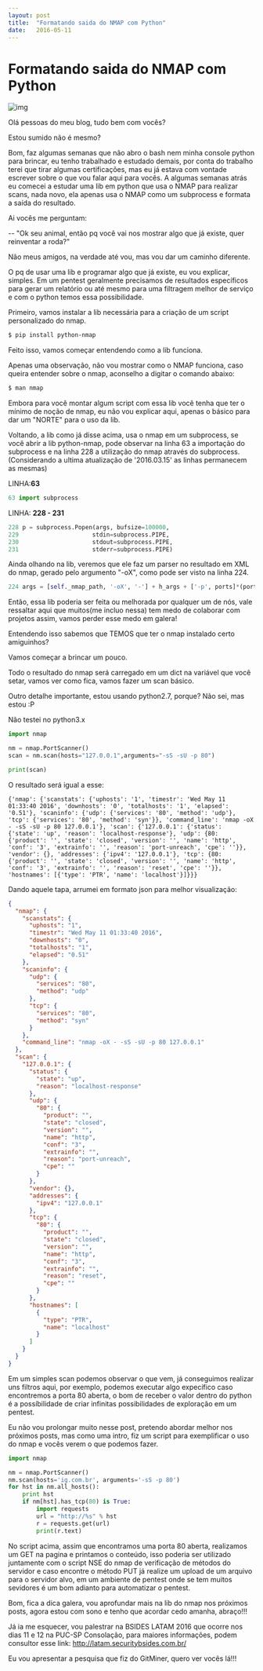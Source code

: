 ```yaml
---
layout: post
title:  "Formatando saida do NMAP com Python"
date:   2016-05-11
---
```

# Formatando saida do NMAP com Python

![img](https://media.giphy.com/media/K09XMn8LNleEg/giphy.gif)

Olá pessoas do meu blog, tudo bem com vocês?

Estou sumido não é mesmo?

Bom, faz algumas semanas que não abro o bash nem minha console python para brincar, eu tenho trabalhado e estudado demais, por conta do trabalho terei que tirar algumas certificações, mas eu já estava com vontade escrever sobre o que vou falar aqui para vocês. A algumas semanas atrás eu comecei a estudar uma lib em python que usa o NMAP para realizar scans, nada novo, ela apenas usa o NMAP como um subprocess e formata a saída do resultado.

Ai vocês me perguntam:
 
 -- "Ok seu animal, então pq você vai nos mostrar algo que já existe, quer reinventar a roda?"

Não meus amigos, na verdade até vou, mas vou dar um caminho diferente.

O pq de usar uma lib e programar algo que já existe, eu vou explicar, simples. Em um pentest geralmente precisamos de resultados específicos para gerar um relatório ou até mesmo para uma filtragem melhor de serviço e com o python temos essa possibilidade.

Primeiro, vamos instalar a lib necessária para a criação de um script personalizado do nmap.

```sh
$ pip install python-nmap
```

Feito isso, vamos começar entendendo como a lib funciona.

Apenas uma observação, não vou mostrar como o NMAP funciona, caso queira entender sobre o nmap, aconselho a digitar o comando abaixo:

```sh
$ man nmap
```

Embora para você montar algum script com essa lib você tenha que ter o mínimo de noção de nmap, eu não vou explicar aqui, apenas o básico para dar um "NORTE" para o uso da lib.

Voltando, a lib como já disse acima, usa o nmap em um subprocess, se você abrir a lib python-nmap, pode observar na linha 63 a importação do subprocess e na linha 228 a utilização do nmap através do subprocess. (Considerando a ultima atualização de '2016.03.15' as linhas permanecem as mesmas)

LINHA:**63**
```python
63 import subprocess
```

LINHA: **228 - 231**
```python
228 p = subprocess.Popen(args, bufsize=100000,
229                     stdin=subprocess.PIPE,
230                     stdout=subprocess.PIPE,
231                     stderr=subprocess.PIPE)
```

Ainda olhando na lib, veremos que ele faz um parser no resultado em XML do nmap, gerado pelo argumento "-oX", como pode ser visto na linha 224.

```python
224 args = [self._nmap_path, '-oX', '-'] + h_args + ['-p', ports]*(ports is not None) + f_args
```

Então, essa lib poderia ser feita ou melhorada por qualquer um de nós, vale ressaltar aqui que muitos(me incluo nessa) tem medo de colaborar com projetos assim, vamos perder esse medo em galera!

Entendendo isso sabemos que TEMOS que ter o nmap instalado certo amiguinhos?

Vamos começar a brincar um pouco.

Todo o resultado do nmap será carregado em um dict na variável que você setar, vamos ver como fica, vamos fazer um scan básico.

Outro detalhe importante, estou usando python2.7, porque? Não sei, mas estou :P

Não testei no python3.x

```python
import nmap

nm = nmap.PortScanner()
scan = nm.scan(hosts="127.0.0.1",arguments="-sS -sU -p 80")

print(scan)
```

O resultado será igual a esse:

```
{'nmap': {'scanstats': {'uphosts': '1', 'timestr': 'Wed May 11 01:33:40 2016', 'downhosts': '0', 'totalhosts': '1', 'elapsed': '0.51'}, 'scaninfo': {'udp': {'services': '80', 'method': 'udp'}, 'tcp': {'services': '80', 'method': 'syn'}}, 'command_line': 'nmap -oX - -sS -sU -p 80 127.0.0.1'}, 'scan': {'127.0.0.1': {'status': {'state': 'up', 'reason': 'localhost-response'}, 'udp': {80: {'product': '', 'state': 'closed', 'version': '', 'name': 'http', 'conf': '3', 'extrainfo': '', 'reason': 'port-unreach', 'cpe': ''}}, 'vendor': {}, 'addresses': {'ipv4': '127.0.0.1'}, 'tcp': {80: {'product': '', 'state': 'closed', 'version': '', 'name': 'http', 'conf': '3', 'extrainfo': '', 'reason': 'reset', 'cpe': ''}}, 'hostnames': [{'type': 'PTR', 'name': 'localhost'}]}}}
```

Dando aquele tapa, arrumei em formato json para melhor visualização:

```json
{
  "nmap": {
    "scanstats": {
      "uphosts": "1",
      "timestr": "Wed May 11 01:33:40 2016",
      "downhosts": "0",
      "totalhosts": "1",
      "elapsed": "0.51"
    },
    "scaninfo": {
      "udp": {
        "services": "80",
        "method": "udp"
      },
      "tcp": {
        "services": "80",
        "method": "syn"
      }
    },
    "command_line": "nmap -oX - -sS -sU -p 80 127.0.0.1"
  },
  "scan": {
    "127.0.0.1": {
      "status": {
        "state": "up",
        "reason": "localhost-response"
      },
      "udp": {
        "80": {
          "product": "",
          "state": "closed",
          "version": "",
          "name": "http",
          "conf": "3",
          "extrainfo": "",
          "reason": "port-unreach",
          "cpe": ""
        }
      },
      "vendor": {},
      "addresses": {
        "ipv4": "127.0.0.1"
      },
      "tcp": {
        "80": {
          "product": "",
          "state": "closed",
          "version": "",
          "name": "http",
          "conf": "3",
          "extrainfo": "",
          "reason": "reset",
          "cpe": ""
        }
      },
      "hostnames": [
        {
          "type": "PTR",
          "name": "localhost"
        }
      ]
    }
  }
}
```

Em um simples scan podemos observar o que vem, já conseguimos realizar uns filtros aqui, por exemplo, podemos executar algo expecífico caso encontremos a porta 80 aberta, o bom de receber o valor dentro do python é a possíbilidade de criar infinitas possibilidades de exploração em um pentest.

Eu não vou prolongar muito nesse post, pretendo abordar melhor nos próximos posts, mas como uma intro, fiz um script para exemplificar o uso do nmap e vocês verem o que podemos fazer.

```python
import nmap

nm = nmap.PortScanner()
nm.scan(hosts='ig.com.br', arguments='-sS -p 80')
for hst in nm.all_hosts():
    print hst
    if nm[hst].has_tcp(80) is True:
        import requests
        url = "http://%s" % hst
        r = requests.get(url)
        print(r.text)
```

No script acima, assim que encontramos uma porta 80 aberta, realizamos um GET na pagina e printamos o conteúdo, isso poderia ser utilizado juntamente com o script NSE do nmap de verificação de métodos do servidor e caso encontre o método PUT já realize um upload de um arquivo para o servidor alvo, em um ambiente de pentest onde se tem muitos sevidores é um bom adianto para automatizar o pentest.

Bom, fica a dica galera, vou aprofundar mais na lib do nmap nos próximos posts, agora estou com sono e tenho que acordar cedo amanha, abraço!!!

Já ia me esquecer, vou palestrar na BSIDES LATAM 2016 que ocorre nos dias 11 e 12 na PUC-SP Consolação, para maiores informações, podem consultor esse link: http://latam.securitybsides.com.br/

Eu vou apresentar a pesquisa que fiz do GitMiner, quero ver vocês lá!!!
